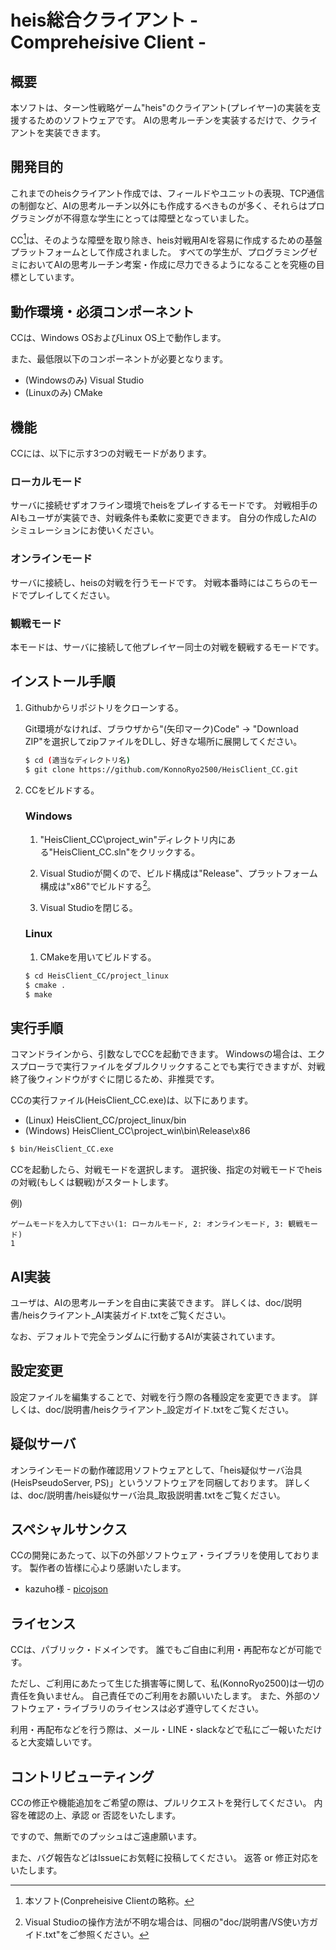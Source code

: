 # heis総合クライアント - Comprehe*i*sive Client -

## 概要

本ソフトは、ターン性戦略ゲーム"heis"のクライアント(プレイヤー)の実装を支援するためのソフトウェアです。
AIの思考ルーチンを実装するだけで、クライアントを実装できます。



## 開発目的

これまでのheisクライアント作成では、フィールドやユニットの表現、TCP通信の制御など、AIの思考ルーチン以外にも作成するべきものが多く、それらはプログラミングが不得意な学生にとっては障壁となっていました。

CC[^CC略称]は、そのような障壁を取り除き、heis対戦用AIを容易に作成するための基盤プラットフォームとして作成されました。
すべての学生が、プログラミングゼミにおいてAIの思考ルーチン考案・作成に尽力できるようになることを究極の目標としています。



## 動作環境・必須コンポーネント

CCは、Windows OSおよびLinux OS上で動作します。

また、最低限以下のコンポーネントが必要となります。

- (Windowsのみ) Visual Studio
- (Linuxのみ) CMake



## 機能

CCには、以下に示す3つの対戦モードがあります。

### ローカルモード

サーバに接続せずオフライン環境でheisをプレイするモードです。
対戦相手のAIもユーザが実装でき、対戦条件も柔軟に変更できます。
自分の作成したAIのシミュレーションにお使いください。



### オンラインモード

サーバに接続し、heisの対戦を行うモードです。
対戦本番時にはこちらのモードでプレイしてください。



### 観戦モード

本モードは、サーバに接続して他プレイヤー同士の対戦を観戦するモードです。



## インストール手順

1. Githubからリポジトリをクローンする。

   Git環境がなければ、ブラウザから"(矢印マーク)Code" -> "Download ZIP"を選択してzipファイルをDLし、好きな場所に展開してください。

   ```bash
   $ cd (適当なディレクトリ名)
   $ git clone https://github.com/KonnoRyo2500/HeisClient_CC.git
   ```

   

2. CCをビルドする。

   ### Windows

   1. "HeisClient_CC\project_win"ディレクトリ内にある"HeisClient_CC.sln"をクリックする。

   2. Visual Studioが開くので、ビルド構成は"Release"、プラットフォーム構成は"x86"でビルドする[^VS操作]。

   3. Visual Studioを閉じる。

      

   ### Linux

   1. CMakeを用いてビルドする。
   
   ```bash
   $ cd HeisClient_CC/project_linux
   $ cmake .
   $ make
   ```



## 実行手順

コマンドラインから、引数なしでCCを起動できます。
Windowsの場合は、エクスプローラで実行ファイルをダブルクリックすることでも実行できますが、対戦終了後ウィンドウがすぐに閉じるため、非推奨です。

CCの実行ファイル(HeisClient_CC.exe)は、以下にあります。

- (Linux) HeisClient_CC/project_linux/bin
- (Windows) HeisClient_CC\project_win\bin\Release\x86

```bash
$ bin/HeisClient_CC.exe
```



CCを起動したら、対戦モードを選択します。
選択後、指定の対戦モードでheisの対戦(もしくは観戦)がスタートします。

例)

```
ゲームモードを入力して下さい(1: ローカルモード, 2: オンラインモード, 3: 観戦モード)
1
```



## AI実装

ユーザは、AIの思考ルーチンを自由に実装できます。
詳しくは、doc/説明書/heisクライアント_AI実装ガイド.txtをご覧ください。

なお、デフォルトで完全ランダムに行動するAIが実装されています。



## 設定変更

設定ファイルを編集することで、対戦を行う際の各種設定を変更できます。
詳しくは、doc/説明書/heisクライアント_設定ガイド.txtをご覧ください。



## 疑似サーバ

オンラインモードの動作確認用ソフトウェアとして、「heis疑似サーバ治具(HeisPseudoServer, PS)」というソフトウェアを同梱しております。
詳しくは、doc/説明書/heis疑似サーバ治具_取扱説明書.txtをご覧ください。



## スペシャルサンクス

CCの開発にあたって、以下の外部ソフトウェア・ライブラリを使用しております。
製作者の皆様に心より感謝いたします。

- kazuho様 - [picojson](https://github.com/kazuho/picojson)



## ライセンス

CCは、パブリック・ドメインです。
誰でもご自由に利用・再配布などが可能です。

ただし、ご利用にあたって生じた損害等に関して、私(KonnoRyo2500)は一切の責任を負いません。
自己責任でのご利用をお願いいたします。
また、外部のソフトウェア・ライブラリのライセンスは必ず遵守してください。

利用・再配布などを行う際は、メール・LINE・slackなどで私にご一報いただけると大変嬉しいです。



## コントリビューティング

CCの修正や機能追加をご希望の際は、プルリクエストを発行してください。
内容を確認の上、承認 or 否認をいたします。

ですので、無断でのプッシュはご遠慮願います。

また、バグ報告などはIssueにお気軽に投稿してください。
返答 or 修正対応をいたします。



[^CC略称]: 本ソフト(Conpreheisive Clientの略称。
[^VS操作]: Visual Studioの操作方法が不明な場合は、同梱の"doc/説明書/VS使い方ガイド.txt"をご参照ください。

